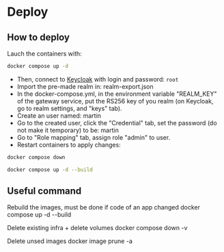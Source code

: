 # Deploy

## How to deploy
Lauch the containers with:
```bash
docker compose up -d
```
- Then, connect to [Keycloak](http://localhost:8080/) with login and password: `root`
- Import the pre-made realm in: realm-export.json
- In the docker-compose.yml, in the environment variable "REALM_KEY" of the gateway service, put the RS256 key of you realm (on Keycloak, go to realm settings, and "keys" tab).
- Create an user named: martin
- Go to the created user, click the "Credential" tab, set the password (do not make it temporary) to be: martin
- Go to "Role mapping" tab, assign role "admin" to user.
- Restart containers to apply changes:
```bash
docker compose down
```
```bash
docker compose up -d --build
```

## Useful command
Rebuild the images, must be done if code of an app changed
docker compose up -d --build

Delete existing infra + delete volumes
docker compose down -v

Delete unsed images
docker image prune -a
